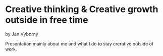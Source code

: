 # Creative thinking & Creative growth outside in free time 
by Jan Výborný

Presentation mainly about me and what I do to stay crerative outside of work.
